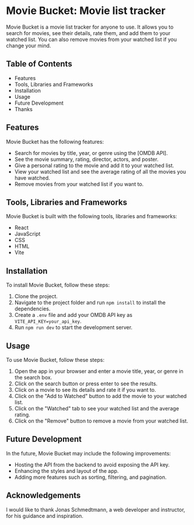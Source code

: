 # Movie Bucket: Movie list tracker

Movie Bucket is a movie list tracker for anyone to use. It allows you to search for movies, see their details, rate them, and add them to your watched list. You can also remove movies from your watched list if you change your mind.

## Table of Contents

- Features
- Tools, Libraries and Frameworks
- Installation
- Usage
- Future Development
- Thanks

## Features

Movie Bucket has the following features:

- Search for movies by title, year, or genre using the [OMDB API].
- See the movie summary, rating, director, actors, and poster.
- Give a personal rating to the movie and add it to your watched list.
- View your watched list and see the average rating of all the movies you have watched.
- Remove movies from your watched list if you want to.

## Tools, Libraries and Frameworks

Movie Bucket is built with the following tools, libraries and frameworks:

- React
- JavaScript
- CSS
- HTML
- Vite

## Installation

To install Movie Bucket, follow these steps:

1. Clone the project.
2. Navigate to the project folder and run `npm install` to install the dependencies.
3. Create a `.env` file and add your OMDB API key as `VITE_API_KEY=your_api_key`.
4. Run `npm run dev` to start the development server.

## Usage

To use Movie Bucket, follow these steps:

1. Open the app in your browser and enter a movie title, year, or genre in the search box.
2. Click on the search button or press enter to see the results.
3. Click on a movie to see its details and rate it if you want to.
4. Click on the "Add to Watched" button to add the movie to your watched list.
5. Click on the "Watched" tab to see your watched list and the average rating.
6. Click on the "Remove" button to remove a movie from your watched list.

## Future Development

In the future, Movie Bucket may include the following improvements:

- Hosting the API from the backend to avoid exposing the API key.
- Enhancing the styles and layout of the app.
- Adding more features such as sorting, filtering, and pagination.

## Acknowledgements

I would like to thank Jonas Schmedtmann, a web developer and instructor, for his guidance and inspiration. 
